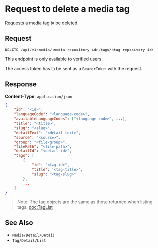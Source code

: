 # Request to delete a media tag

Requests a media tag to be deleted.

## Request

    DELETE /api/v1/media/<media-repository-id>/tags/<tag-repository-id>

This endpoint is only available to verified users.

The access token has to be sent as a `BearerToken` with the request.

## Response

**Content-Type**: `application/json`

```json
{
    "id": "<id>",
    "languageCode": "<language-code>",
    "availableLanguageCodes": ["<language-code>", ...],
    "title": "<title>",
    "slug": "<slug>",
    "detailText": "<detail-text>",
    "source": "<source>",
    "group": "<file-group>",
    "filePath": "<file-path>",
    "detailId": "<detail-id>",
    "tags": [
        {
            "id": "<tag-id>",
            "title": "<tag-title>",
            "slug": "<tag-slug>"
        },
        ...
    ]
}
```
> Note: The tag objects are the same as those returned when listing tags: <doc:TagList>.

## See Also

* ``Media/Detail/Detail``
* ``Tag/Detail/List``
